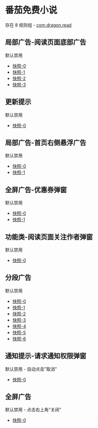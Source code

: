 # 番茄免费小说

存在 8 规则组 - [com.dragon.read](/src/apps/com.dragon.read.ts)

## 局部广告-阅读页面底部广告

默认禁用

- [快照-0](https://i.gkd.li/import/12908734)
- [快照-1](https://i.gkd.li/import/12716444)
- [快照-2](https://i.gkd.li/import/13062909)
- [快照-3](https://i.gkd.li/import/13520314)

## 更新提示

默认禁用

- [快照-0](https://i.gkd.li/import/12716477)

## 局部广告-首页右侧悬浮广告

默认禁用

- [快照-0](https://i.gkd.li/import/12716506)
- [快照-1](https://i.gkd.li/import/13318796)

## 全屏广告-优惠券弹窗

默认禁用

- [快照-0](https://i.gkd.li/import/12910159)
- [快照-1](https://i.gkd.li/import/12878266)

## 功能类-阅读页面关注作者弹窗

默认禁用

- [快照-0](https://i.gkd.li/import/13399505)

## 分段广告

默认禁用

- [快照-0](https://i.gkd.li/import/13520160)
- [快照-1](https://i.gkd.li/import/13843155)
- [快照-2](https://i.gkd.li/import/13520219)
- [快照-3](https://i.gkd.li/import/13674550)
- [快照-4](https://i.gkd.li/import/13674556)
- [快照-5](https://i.gkd.li/import/13816453)
- [快照-6](https://i.gkd.li/import/13816454)

## 通知提示-请求通知权限弹窗

默认禁用 - 自动点击"取消"

- [快照-0](https://i.gkd.li/import/12716592)

## 全屏广告

默认禁用 - 点击右上角"关闭"

- [快照-0](https://i.gkd.li/import/13191156)
